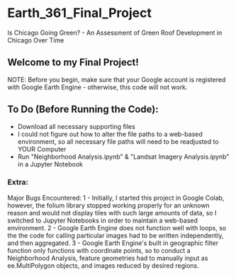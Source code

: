 # Earth_361_Final_Project
Is Chicago Going Green? - An Assessment of Green Roof Development in Chicago Over Time

## Welcome to my Final Project! 

NOTE: Before you begin, make sure that your Google account is registered with Google Earth Engine - otherwise, this code will not work. 


## To Do (Before Running the Code):
- Download all necessary supporting files
- I could not figure out how to alter the file paths to a web-based environment, so all necessary file paths will need to be readjusted to YOUR Computer
- Run "Neighborhood Analysis.ipynb" & "Landsat Imagery Analysis.ipynb" in a Jupyter Notebook

### Extra: 
Major Bugs Encountered:
1 - Initially, I started this project in Google Colab, however, the folium library stopped working properly for an unknown reason and would not display tiles with such large amounts of data, so I switched to Jupyter Notebooks in order to maintain a web-based environment.
2 - Google Earth Engine does not function well with loops, so the the code for calling particular images had to be written independently, and then aggregated.
3 - Google Earth Engine's built in geographic filter function only functions with coordinate points, so to conduct a Neighborhood Analysis, feature geometries had to manually input as ee.MultiPolygon objects, and images reduced by desired regions.

